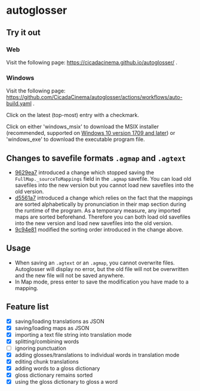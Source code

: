 # autoglosser

## Try it out

### Web

Visit the following page: https://cicadacinema.github.io/autoglosser/ .

### Windows

Visit the following page: https://github.com/CicadaCinema/autoglosser/actions/workflows/auto-build.yaml .

Click on the latest (top-most) entry with a checkmark.

Click on either 'windows_msix' to download the MSIX installer (recommended, supported on [Windows 10 version 1709 and later](https://learn.microsoft.com/en-us/windows/msix/supported-platforms)) or 'windows_exe' to download the executable program file.

## Changes to savefile formats `.agmap` and `.agtext`

- [9629ea7](https://github.com/CicadaCinema/autoglosser/commit/9629ea7f52891c13d46906127f94711f10ffa0ae) introduced a change which stopped saving the `FullMap._sourceToMappings` field in the `.agmap` savefile. You can load old savefiles into the new version but you cannot load new savefiles into the old version.
- [d5561a7](https://github.com/CicadaCinema/autoglosser/commit/d5561a762b49840006d57da4b7cfc6b8aa9c9b28) introduced a change which relies on the fact that the mappings are sorted alphabetically by pronunciation in their map section during the runtime of the program. As a temporary measure, any imported maps are sorted beforehand. Therefore you can both load old savefiles into the new version and load new savefiles into the old version.
- [9c94e81](https://github.com/CicadaCinema/autoglosser/commit/9c94e81315ee1aca9ef2f9eb496e3ad8cbf6c2bc) modified the sorting order introduced in the change above.

## Usage

- When saving an `.agtext` or an `.agmap`, you cannot overwrite files. Autoglosser will display no error, but the old file will not be overwritten and the new file will not be saved anywhere.
- In Map mode, press enter to save the modification you have made to a mapping.

## Feature list

- [x] saving/loading translations as JSON
- [x] saving/loading maps as JSON
- [x] importing a text file string into translation mode
- [x] splitting/combining words
- [ ] ignoring punctuation
- [x] adding glosses/translations to individual words in translation mode
- [x] editing chunk translations
- [x] adding words to a gloss dictionary
- [x] gloss dictionary remains sorted
- [x] using the gloss dictionary to gloss a word
